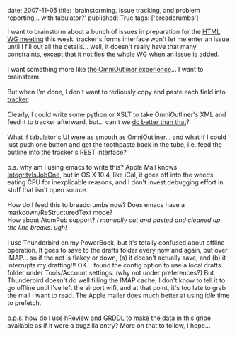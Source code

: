 date: 2007-11-05
title: 'brainstorming, issue tracking, and problem reporting... with tabulator?'
published: True
tags: ['breadcrumbs']

I want to brainstorm about a bunch of issues in preparation for the <a href="http://www.w3.org/html/wg/nov07">HTML WG meeting</a> this week. tracker&#39;s forms interface won&#39;t let me enter an issue until I fill out all the details... well, it doesn&#39;t really have that many constraints, except that it notifies the whole WG when an issue is added.<br /><br />I want something more like <a href="/breadcrumbs/node/162">the OmniOutliner experience</a>... I want to brainstorm.<br /><br />But when I&#39;m done, I don&#39;t want to tediously copy and paste each field into <a href="http://www.w3.org/2005/06/tracker/">tracker</a>.<br /><br />Clearly, I could write some python or XSLT to take OmniOutliner&#39;s XML and feed it to tracker afterward, but... can&#39;t we <a href="http://www.w3.org/DesignIssues/SemanticClipboard">do better than that</a>?<br /><br />What if tabulator&#39;s UI were as smooth as OmniOutliner... and what if I could just push one button and get the toothpaste back in the tube, i.e. feed the outline into the tracker&#39;s REST interface?<br /><br />p.s. why am I using emacs to write this? Apple Mail knows <a href="http://esw.w3.org/topic/IntegrityIsJobOne">IntegrityIsJobOne</a>, but in OS X 10.4, like iCal, it goes off into the weeds eating CPU for inexplicable reasons, and I don&#39;t invest debugging effort in stuff that isn&#39;t open source.<br /><br />How do I feed this to breadcrumbs now? Does emacs have a markdown/ReStructuredText mode?<br />How about AtomPub support? <em>I manually cut and pasted and cleaned up the line breaks. ugh!</em><br /><br />I use Thunderbird on my PowerBook, but it&#39;s totally confused about offline operation. It goes to save to the drafts folder every now and again, but over IMAP... so if the net is flakey or down, (a) it doesn&#39;t actually save, and (b) it interrupts my drafting!!! OK... found the config option to use a local drafts folder under Tools/Account settings. (why not under preferences?) But Thunderbird doesn&#39;t do well filling the IMAP cache; I don&#39;t know to tell it to go offline until I&#39;ve left the airport wifi, and at that point, it&#39;s too late to grab the mail I want to read. The Apple mailer does much better at using idle time to prefetch.<br /><br />p.p.s. how do I use hReview and GRDDL to make the data in this gripe available as if it were a bugzilla entry? More on that to follow, I hope...